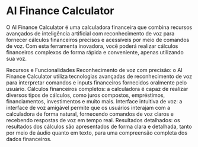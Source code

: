 # AI Finance Calculator

O AI Finance Calculator é uma calculadora financeira que combina recursos avançados de inteligência artificial com reconhecimento de voz para fornecer cálculos financeiros precisos e acessíveis por meio de comandos de voz. Com esta ferramenta inovadora, você poderá realizar cálculos financeiros complexos de forma rápida e conveniente, apenas utilizando sua voz.

Recursos e Funcionalidades
Reconhecimento de voz com precisão: o AI Finance Calculator utiliza tecnologias avançadas de reconhecimento de voz para interpretar comandos e inputs financeiros fornecidos oralmente pelo usuário.
Cálculos financeiros completos: a calculadora é capaz de realizar diversos tipos de cálculos, como juros compostos, empréstimos, financiamentos, investimentos e muito mais.
Interface intuitiva de voz: a interface de voz amigável permite que os usuários interajam com a calculadora de forma natural, fornecendo comandos de voz claros e recebendo respostas de voz em tempo real.
Resultados detalhados: os resultados dos cálculos são apresentados de forma clara e detalhada, tanto por meio de áudio quanto em texto, para uma compreensão completa dos dados financeiros.
